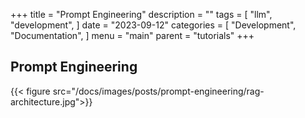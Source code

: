 +++
title = "Prompt Engineering"
description = ""
tags = [
    "llm",
    "development",
]
date = "2023-09-12"
categories = [
    "Development",
    "Documentation",
]
menu = "main"
parent = "tutorials"
+++

## Prompt Engineering

{{< figure src="/docs/images/posts/prompt-engineering/rag-architecture.jpg">}}